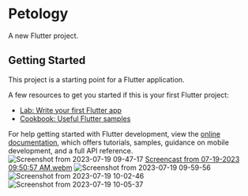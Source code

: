 # Petology

A new Flutter project.

## Getting Started

This project is a starting point for a Flutter application.

A few resources to get you started if this is your first Flutter project:

- [Lab: Write your first Flutter app](https://docs.flutter.dev/get-started/codelab)
- [Cookbook: Useful Flutter samples](https://docs.flutter.dev/cookbook)

For help getting started with Flutter development, view the
[online documentation](https://docs.flutter.dev/), which offers tutorials,
samples, guidance on mobile development, and a full API reference.
![Screenshot from 2023-07-19 09-47-17](https://github.com/Ashmaawy/hackathon/assets/100779215/8b12e8b5-16bc-484c-a843-f8eb4f2d2f8c)
[Screencast from 07-19-2023 09:50:57 AM.webm](https://github.com/Ashmaawy/hackathon/assets/100779215/62c3c2d6-2408-44e2-ad1d-3389a5cd30d2)
![Screenshot from 2023-07-19 09-59-56](https://github.com/Ashmaawy/hackathon/assets/100779215/1dc49606-b9a3-43db-aacc-233652e4020e)
![Screenshot from 2023-07-19 10-02-46](https://github.com/Ashmaawy/hackathon/assets/100779215/1f3f04da-8073-4e3f-9717-4fb9826e73f0)
![Screenshot from 2023-07-19 10-05-37](https://github.com/Ashmaawy/hackathon/assets/100779215/ceda1777-640b-4515-b4dc-763599d67a92)
